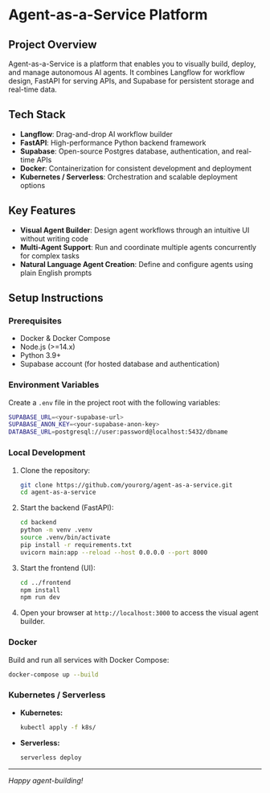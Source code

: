 # Agent-as-a-Service Platform

## Project Overview

Agent-as-a-Service is a platform that enables you to visually build, deploy, and manage autonomous AI agents. It combines Langflow for workflow design, FastAPI for serving APIs, and Supabase for persistent storage and real-time data.

## Tech Stack

- **Langflow**: Drag-and-drop AI workflow builder
- **FastAPI**: High-performance Python backend framework
- **Supabase**: Open-source Postgres database, authentication, and real-time APIs
- **Docker**: Containerization for consistent development and deployment
- **Kubernetes / Serverless**: Orchestration and scalable deployment options

## Key Features

- **Visual Agent Builder**: Design agent workflows through an intuitive UI without writing code
- **Multi-Agent Support**: Run and coordinate multiple agents concurrently for complex tasks
- **Natural Language Agent Creation**: Define and configure agents using plain English prompts

## Setup Instructions

### Prerequisites

- Docker & Docker Compose
- Node.js (>=14.x)
- Python 3.9+
- Supabase account (for hosted database and authentication)

### Environment Variables

Create a `.env` file in the project root with the following variables:

```bash
SUPABASE_URL=<your-supabase-url>
SUPABASE_ANON_KEY=<your-supabase-anon-key>
DATABASE_URL=postgresql://user:password@localhost:5432/dbname
```

### Local Development

1. Clone the repository:

   ```bash
   git clone https://github.com/yourorg/agent-as-a-service.git
   cd agent-as-a-service
   ```

2. Start the backend (FastAPI):

   ```bash
   cd backend
   python -m venv .venv
   source .venv/bin/activate
   pip install -r requirements.txt
   uvicorn main:app --reload --host 0.0.0.0 --port 8000
   ```

3. Start the frontend (UI):

   ```bash
   cd ../frontend
   npm install
   npm run dev
   ```

4. Open your browser at `http://localhost:3000` to access the visual agent builder.

### Docker

Build and run all services with Docker Compose:

```bash
docker-compose up --build
```

### Kubernetes / Serverless

- **Kubernetes:**

  ```bash
  kubectl apply -f k8s/
  ```

- **Serverless:**
  ```bash
  serverless deploy
  ```

---

_Happy agent-building!_
